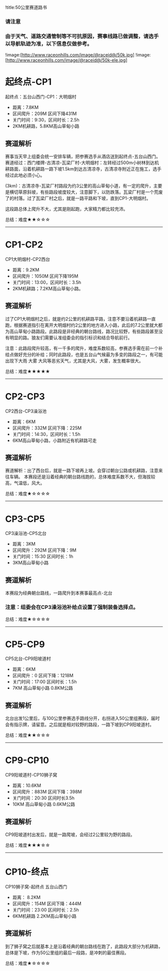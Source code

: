 !title:50公里赛道路书

### 请注意
### 由于天气、道路交通管制等不可抗原因，赛事线路已做调整，请选手以导航轨迹为准，以下信息仅做参考。

!image:[http://www.raceonhills.com/image/@raceid@/50k.jpg]
!image:[http://www.raceonhills.com/image/@raceid@/50k-ele.jpg]

# 起终点-CP1
起终点：五台山西门-CP1：大明烟村
* 距离：7.8KM
* 区间爬升：209M  区间下降431M
* 关门时间：9:30，区间时长：2.5h
* 2KM机耕路，5.8KM高山草甸小路

## 赛道解析
赛事当天早上组委会统一安排车辆，把参赛选手从酒店送到起终点-五台山西门。
赛道经过：西门楼牌-古清凉-瓦梁厂村-大明烟村：左转经过500m小树林到达机耕路面，沿着机耕路一路下坡1.5km到达古清凉寺，古清凉寺附近正在施工，选手经过此地必须小心。

(3km)：古清凉寺-瓦梁厂村路段为约3公里的高山草甸小道，有一定的爬升，主要是横切草原斜坡，有些路段坡度较大，注意脚下，以防跌落。瓦梁厂村是一个荒废了的村落。过了瓦梁厂村之后，就是一路平路和下坡，直到CP1-大明烟村。

这段路总体上爬升不大，尤其是刚起跑，大家精力都比较充沛。

总结：难度★★☆☆☆

---

# CP1-CP2

CP1大明烟村-CP2西台
* 距离：9.2KM
* 区间爬升：1050M  区间下降195M
* 关门时间：13:00，区间时长：3.5h
* 2KM机耕路；7.2KM高山草甸小路。

## 赛道解析
过了CP1大明烟村之后，就是约2公里的机耕路平路，注意不要沿着机耕路一直跑，根据赛道指引在离开大明烟村约2公里的地方进入小路，此后的7.2公里就大都为高山草甸小路路段。此路段是非经典的朝台路线，路况比较野，有些路段甚至没有明显的路。狼友们需要认准组委会的指引标识和结合导航前行。

注意：此路段爬升较高，有一千多的爬升，难度系数较高，参赛选手需在前一个补给点做好充分的补给；同时此路段，也是五台山气候最为多变的路段之一，有可能出现下大雨 大雾 大风等恶劣天气，尤其是大风，大雾，发生概率很大。

总结：难度★★★★★

---

# CP2-CP3
CP2西台-CP3澡浴池
* 距离：6KM
* 区间爬升：332M 区间下降：225M
* 关门时间：14:30，区间时长：1.5h
* 6KM高山草甸小路，小路附近有机耕路可走

## 赛道解析
赛道解析：出了西台后，就是一路下坡再上坡。会穿过朝台公路或机耕路，注意来往车辆。
本赛段还是沿着经典的朝台路线跑的，总体难度系数不大，但海拔较高，气温低，风大。

总结：难度★☆☆☆☆

---
# CP3-CP5
CP3澡浴池-CP5北台
* 距离：3KM
* 区间爬升：292M 区间下降：9M
* 关门时间：15:30 区间时长：1h
* 3KM高山草甸小路

## 赛道解析
本赛段为经典朝台路线，一路爬升到本赛事最高点-北台

### 注意：组委会在CP3澡浴池补给点设置了强制装备选择点。

总结：难度★☆☆☆☆

---
# CP5-CP9
CP5北台-CP9阳坡道村
* 距离：6KM
* 区间爬升：0  区间下降：1218M
* 关门时间：17:00 区间时长：1.5h
* 7KM 高山草甸小路  0.8KM公路

## 赛道解析
北台出发1公里后，与100公里参赛选手路线分开，右拐进入50公里组赛段，届时会有指示牌，请留意。之后就是相对较野的路段，一路下坡到CP9阳坡道村。

总结：难度★★☆☆☆

---
# CP9-CP10

CP9阳坡道村-CP10狮子窝
* 距离：10.6KM
* 区间爬升：883M 区间下降：398M
* 关门时间：20:30 区间时长3.5h
* 10KM 高山草甸小路  0.6KM公路

## 赛道解析
CP9阳坡道村出发后，就是一路爬坡，会经过2公里较为野的路段。

总结：难度★★★☆☆

---
# CP10-终点

CP10狮子窝-起终点 五台山西门
* 距离： 8.2KM
* 区间爬升：154M 区间下降：444M
* 关门时间：23:00  区间时长：2.5h
* 6KM机耕路   2.2KM高山草甸小路

## 赛道解析
到了狮子窝之后就基本上是沿着经典的朝台路线在跑了，此路段大部分为机耕路，总体是下坡，作为50公里组的最后一段路，是冲刺的最佳赛段。

总结：难度★☆☆☆☆
